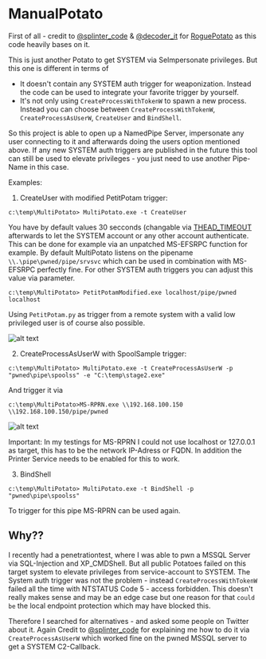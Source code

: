 # ManualPotato

First of all - credit to [@splinter_code](https://twitter.com/splinter_code) & [@decoder_it](https://twitter.com/decoder_it) for [RoguePotato](https://github.com/antonioCoco/RoguePotato) as this code heavily bases on it.

This is just another Potato to get SYSTEM via SeImpersonate privileges. But this one is different in terms of 

* It doesn't contain any SYSTEM auth trigger for weaponization. Instead the code can be used to integrate your favorite trigger by yourself.
* It's not only using `CreateProcessWithTokenW` to spawn a new process. Instead you can choose between `CreateProcessWithTokenW`, `CreateProcessAsUserW`, `CreateUser` and `BindShell`.

So this project is able to open up a NamedPipe Server, impersonate any user connecting to it and afterwards doing the users option mentioned above. If any new SYSTEM auth triggers are published in the future this tool can still be used to elevate privileges - you just need to use another Pipe-Name in this case.

Examples:

1. CreateUser with modified PetitPotam trigger:

```
c:\temp\MultiPotato> MultiPotato.exe -t CreateUser
```

You have by default values 30 secconds (changable via [THEAD_TIMEOUT](https://github.com/S3cur3Th1sSh1t/MultiPotato/blob/main/Multipotato/common.h) afterwards to let the SYSTEM account or any other account authenticate. This can be done for example via an unpatched MS-EFSRPC function for example. By default MultiPotato listens on the pipename `\\.\pipe\pwned/pipe/srvsvc` which can be used in combination with MS-EFSRPC perfectly fine. For other SYSTEM auth triggers you can adjust this value via parameter.

```
c:\temp\MultiPotato> PetitPotamModified.exe localhost/pipe/pwned localhost
``` 

Using `PetitPotam.py` as trigger from a remote system with a valid low privileged user is of course also possible.

![alt text](https://github.com/S3cur3Th1sSh1t/MultiPotato/raw/main/Images/CreateUser.PNG)

2. CreateProcessAsUserW with SpoolSample trigger:

```
c:\temp\MultiPotato> MultiPotato.exe -t CreateProcessAsUserW -p "pwned\pipe\spoolss" -e "C:\temp\stage2.exe"
```

And trigger it via

```
c:\temp\MultiPotato>MS-RPRN.exe \\192.168.100.150 \\192.168.100.150/pipe/pwned
```

![alt text](https://github.com/S3cur3Th1sSh1t/MultiPotato/raw/main/Images/CreateProcessAsUserW.PNG)

Important: In my testings for MS-RPRN I could not use localhost or 127.0.0.1 as target, this has to be the network IP-Adress or FQDN. In addition the Printer Service needs to be enabled for this to work.


3. BindShell

```
c:\temp\MultiPotato> MultiPotato.exe -t BindShell -p "pwned\pipe\spoolss"
```

To trigger for this pipe MS-RPRN can be used again.

## Why??

I recently had a penetrationtest, where I was able to pwn a MSSQL Server via SQL-Injection and XP_CMDShell. But all public Potatoes failed on this target system to elevate privileges from service-account to SYSTEM. The System auth trigger was not the problem - instead `CreateProcessWithTokenW` failed all the time with NTSTATUS Code 5 - access forbidden. This doesn't really makes sense and may be an edge case but one reason for that `could be` the local endpoint protection which may have blocked this.

Therefore I searched for alternatives - and asked some people on Twitter about it. Again Credit to [@splinter_code](https://twitter.com/splinter_code) for explaining me how to do it via `CreateProcessAsUserW` which worked fine on the pwned MSSQL server to get a SYSTEM C2-Callback.
